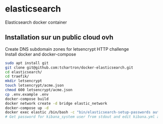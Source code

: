 # elasticsearch

Elasticsearch docker container

## Installation sur un public cloud ovh
Create DNS subdomain zones for letsencrypt HTTP challenge  
Install docker and docker-compose  
```bash
sudo apt install git
git clone git@github.com:tchartron/docker-elasticsearch.git
cd elasticsearch/
cd traefik/
mkdir letsencrypt
touch letsencrypt/acme.json
chmod 600 letsencrypt/acme.json
cp .env.example .env
docker-compose build
docker network create -d bridge elastic_network
docker-compose up -d
docker exec elastic /bin/bash -c "bin/elasticsearch-setup-passwords auto --batch --url http://elasticsearch:9200"
# Get password for kibana_system user from stdout and edit kibana.yml accordingly then restart the docker stack
```
